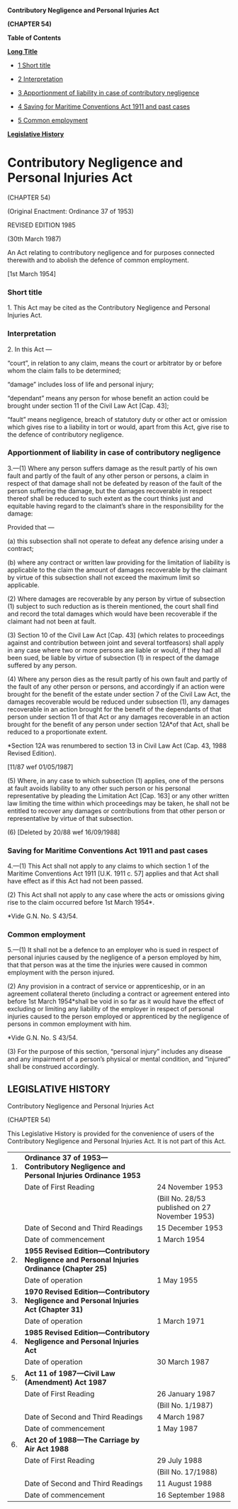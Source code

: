 **Contributory Negligence and Personal Injuries Act**

**(CHAPTER 54)**

**Table of Contents**

[**Long Title**](#Contributory-Negligence-and-Personal-Injuries-Act)

- [1 Short title](#Short-title)

- [2 Interpretation](#Interpretation)

- [3 Apportionment of liability in case of contributory negligence](#Apportionment-of-liability-in-case-of-contributory-negligence)

- [4 Saving for Maritime Conventions Act 1911 and past cases](#Saving-for-Maritime-Conventions-Act-1911-and-past-cases)

- [5 Common employment](#Common-employment)

[**Legislative History**](#Legislative-History)

# Contributory Negligence and Personal Injuries Act

(CHAPTER 54)

(Original Enactment: Ordinance 37 of 1953)

REVISED EDITION 1985

(30th March 1987)

An Act relating to contributory negligence and for purposes connected therewith and to abolish the defence of common employment.

[1st March 1954]

### Short title

1\. This Act may be cited as the Contributory Negligence and Personal Injuries Act.

### Interpretation

2\. In this Act —

“court”, in relation to any claim, means the court or arbitrator by or before whom the claim falls to be determined;

“damage” includes loss of life and personal injury;

“dependant” means any person for whose benefit an action could be brought under section 11 of the Civil Law Act [Cap. 43];

“fault” means negligence, breach of statutory duty or other act or omission which gives rise to a liability in tort or would, apart from this Act, give rise to the defence of contributory negligence.

### Apportionment of liability in case of contributory negligence

3\.—(1) Where any person suffers damage as the result partly of his own fault and partly of the fault of any other person or persons, a claim in respect of that damage shall not be defeated by reason of the fault of the person suffering the damage, but the damages recoverable in respect thereof shall be reduced to such extent as the court thinks just and equitable having regard to the claimant’s share in the responsibility for the damage:

Provided that —

(a) this subsection shall not operate to defeat any defence arising under a contract;

(b) where any contract or written law providing for the limitation of liability is applicable to the claim the amount of damages recoverable by the claimant by virtue of this subsection shall not exceed the maximum limit so applicable.

(2) Where damages are recoverable by any person by virtue of subsection (1) subject to such reduction as is therein mentioned, the court shall find and record the total damages which would have been recoverable if the claimant had not been at fault.

(3) Section 10 of the Civil Law Act [Cap. 43] (which relates to proceedings against and contribution between joint and several tortfeasors) shall apply in any case where two or more persons are liable or would, if they had all been sued, be liable by virtue of subsection (1) in respect of the damage suffered by any person.

(4) Where any person dies as the result partly of his own fault and partly of the fault of any other person or persons, and accordingly if an action were brought for the benefit of the estate under section 7 of the Civil Law Act, the damages recoverable would be reduced under subsection (1), any damages recoverable in an action brought for the benefit of the dependants of that person under section 11 of that Act or any damages recoverable in an action brought for the benefit of any person under section 12A\*of that Act, shall be reduced to a proportionate extent.

\*Section 12A was renumbered to section 13 in Civil Law Act (Cap. 43, 1988 Revised Edition).

[11/87 wef 01/05/1987]

(5) Where, in any case to which subsection (1) applies, one of the persons at fault avoids liability to any other such person or his personal representative by pleading the Limitation Act [Cap. 163] or any other written law limiting the time within which proceedings may be taken, he shall not be entitled to recover any damages or contributions from that other person or representative by virtue of that subsection.

(6) [Deleted by 20/88 wef 16/09/1988]

### Saving for Maritime Conventions Act 1911 and past cases

4\.—(1) This Act shall not apply to any claims to which section 1 of the Maritime Conventions Act 1911 [U.K. 1911 c. 57] applies and that Act shall have effect as if this Act had not been passed.

(2) This Act shall not apply to any case where the acts or omissions giving rise to the claim occurred before 1st March 1954\*.

\*Vide G.N. No. S 43/54.

### Common employment

5\.—(1) It shall not be a defence to an employer who is sued in respect of personal injuries caused by the negligence of a person employed by him, that that person was at the time the injuries were caused in common employment with the person injured.

(2) Any provision in a contract of service or apprenticeship, or in an agreement collateral thereto (including a contract or agreement entered into before 1st March 1954\*shall be void in so far as it would have the effect of excluding or limiting any liability of the employer in respect of personal injuries caused to the person employed or apprenticed by the negligence of persons in common employment with him.

\*Vide G.N. No. S 43/54.

(3) For the purpose of this section, “personal injury” includes any disease and any impairment of a person’s physical or mental condition, and “injured” shall be construed accordingly.

## LEGISLATIVE HISTORY

Contributory Negligence and Personal Injuries Act

(CHAPTER 54)

This Legislative History is provided for the convenience of users of the Contributory Negligence and Personal Injuries Act. It is not part of this Act.

||||
|:-|:-|:-|
|1.|**Ordinance 37 of 1953—Contributory Negligence and Personal Injuries Ordinance 1953**|
||Date of First Reading|24 November 1953|
|||(Bill No. 28/53 published on 27 November 1953)|
||Date of Second and Third Readings|15 December 1953|
||Date of commencement|1 March 1954|
|2.|**1955 Revised Edition—Contributory Negligence and Personal Injuries Ordinance (Chapter 25)**|
||Date of operation|1 May 1955|
|3.|**1970 Revised Edition—Contributory Negligence and Personal Injuries Act (Chapter 31)**|
||Date of operation|1 March 1971|
|4.|**1985 Revised Edition—Contributory Negligence and Personal Injuries Act**|
||Date of operation|30 March 1987|
|5.|**Act 11 of 1987—Civil Law (Amendment) Act 1987**|
||Date of First Reading|26 January 1987|
|||(Bill No. 1/1987)|
||Date of Second and Third Readings|4 March 1987|
||Date of commencement|1 May 1987|
|6.|**Act 20 of 1988—The Carriage by Air Act 1988**|
||Date of First Reading|29 July 1988|
|||(Bill No. 17/1988)|
||Date of Second and Third Readings|11 August 1988|
||Date of commencement|16 September 1988|
